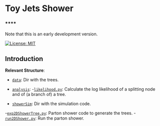 # Toy Jets Shower

### ****

Note that this is an early development version. 

[![License: MIT](https://img.shields.io/badge/License-MIT-yellow.svg)](https://opensource.org/licenses/MIT) 

## Introduction



**Relevant Structure**:

- [`data`](data/): Dir with the trees.

- [`analysis`](analysis): 
    -[`likelihood.py`](showerSim/likelihood.py): Calculate the log likelihood of a splitting node and of (a branch of) a tree.

- [`showerSim`](showerSim/): Dir with the simulation code.

-[`exp2DShowerTree.py`](showerSim/exp2DShowerTree.py): Parton shower code to generate the trees. 
    -[`run2DShower.py`](showerSim/run2DShower.py): Run the parton shower.
    


